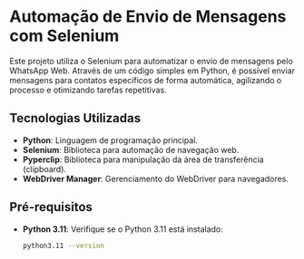 # Automação de Envio de Mensagens com Selenium

Este projeto utiliza o Selenium para automatizar o envio de mensagens pelo WhatsApp Web. Através de um código simples em Python, é possível enviar mensagens para contatos específicos de forma automática, agilizando o processo e otimizando tarefas repetitivas.

## Tecnologias Utilizadas
- **Python**: Linguagem de programação principal.
- **Selenium**: Biblioteca para automação de navegação web.
- **Pyperclip**: Biblioteca para manipulação da área de transferência (clipboard).
- **WebDriver Manager**: Gerenciamento do WebDriver para navegadores.


## Pré-requisitos
- **Python 3.11**: Verifique se o Python 3.11 está instalado:
  ```bash
  python3.11 --version
